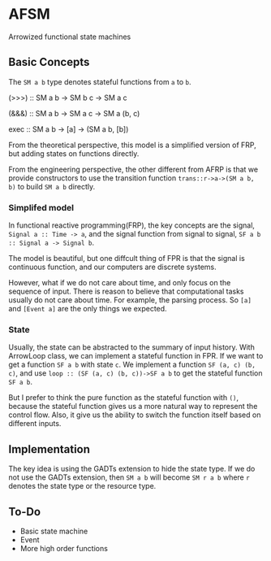 # AFSM
Arrowized functional state machines

## Basic Concepts

The ```SM a b``` type denotes stateful functions from ```a``` to ```b```.

(>>>) :: SM a b -> SM b c -> SM a c

(&&&) :: SM a b -> SM a c -> SM a (b, c)

exec :: SM a b -> [a] -> (SM a b, [b])

From the theoretical perspective, this model is a simplified version of FRP, but adding states on functions directly.

From the engineering perspective, the other different from AFRP is that we provide constructors to use the transition function ```trans::r->a->(SM a b, b)``` to build ```SM a b``` directly. 

### Simplifed model

In functional reactive programming(FRP), the key concepts are the signal, ```Signal a :: Time -> a```, and the signal function from signal to signal, ```SF a b :: Signal a -> Signal b```.

The model is beautiful, but one diffcult thing of FPR is that the signal is continuous function, and our computers are discrete systems. 

However, what if we do not care about time, and only focus on the sequence of input. There is reason to believe that computational tasks usually do not care about time. For example, the parsing process. So ```[a]``` and ```[Event a]``` are the only things we expected.

### State

Usually, the state can be abstracted to the summary of input history. With ArrowLoop class, we can implement a stateful function in FPR.
If we want to get a function ```SF a b``` with state ```c```. We implement a function ```SF (a, c) (b, c)```, and use
```loop :: (SF (a, c) (b, c))->SF a b``` to get the stateful function ```SF a b```.

But I prefer to think the pure function as the stateful function with ```()```, because the stateful function gives us a more natural way to represent the control flow. Also, it give us the ability to switch the function itself based on different inputs.

## Implementation

The key idea is using the GADTs extension to hide the state type. If we do not use the GADTs extension, then ```SM a b``` will become ```SM r a b``` where ```r``` denotes the state type or the resource type.

## To-Do
  * Basic state machine
  * Event
  * More high order functions

